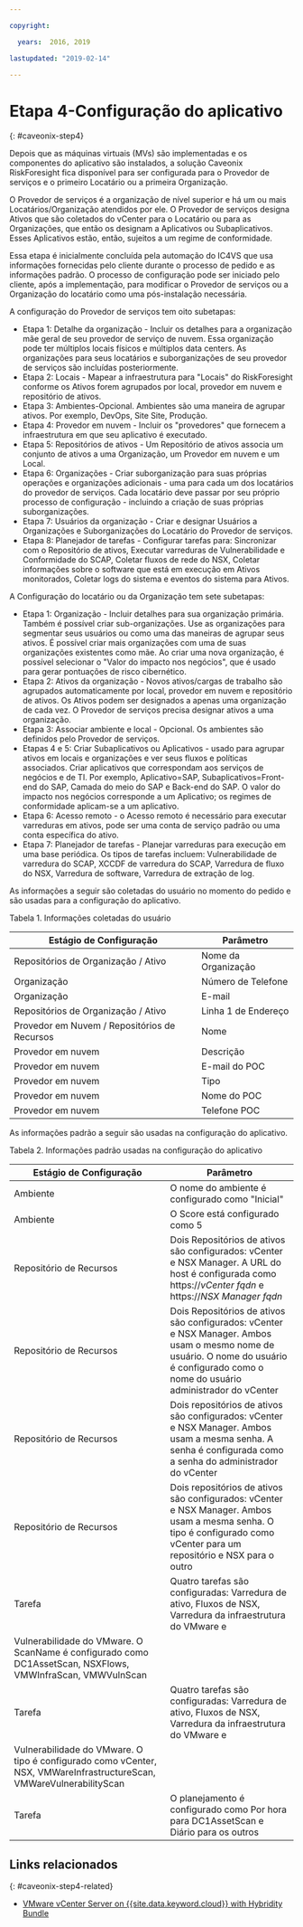 ```yaml
---

copyright:

  years:  2016, 2019

lastupdated: "2019-02-14"

---
```


# Etapa 4-Configuração do aplicativo
{: #caveonix-step4}

Depois que as máquinas virtuais (MVs) são implementadas e os componentes do aplicativo são instalados, a solução Caveonix RiskForesight fica disponível para ser configurada para o Provedor de serviços e o primeiro Locatário ou a primeira Organização.

O Provedor de serviços é a organização de nível superior e há um ou mais Locatários/Organização atendidos por ele. O Provedor de serviços designa Ativos que são coletados do vCenter para o Locatário ou para as Organizações, que então os designam a Aplicativos ou Subaplicativos. Esses Aplicativos estão, então, sujeitos a um regime de conformidade.

Essa etapa é inicialmente concluída pela automação do IC4VS que usa informações fornecidas pelo cliente durante o processo de pedido e as informações padrão. O processo de configuração pode ser iniciado pelo cliente, após a implementação, para modificar o Provedor de serviços ou a Organização do locatário como uma pós-instalação necessária.

A configuração do Provedor de serviços tem oito subetapas:
-	Etapa 1: Detalhe da organização - Incluir os detalhes para a organização mãe geral de seu provedor de serviço de nuvem. Essa organização pode ter múltiplos locais físicos e múltiplos data centers. As organizações para seus locatários e suborganizações de seu provedor de serviços são incluídas posteriormente.
-	Etapa 2: Locais - Mapear a infraestrutura para "Locais" do RiskForesight conforme os Ativos forem agrupados por local, provedor em nuvem e repositório de ativos.
-	Etapa 3: Ambientes-Opcional. Ambientes são uma maneira de agrupar ativos. Por exemplo, DevOps, Site Site, Produção.
-	Etapa 4: Provedor em nuvem - Incluir os "provedores" que fornecem a infraestrutura em que seu aplicativo é executado.
-	Etapa 5: Repositórios de ativos - Um Repositório de ativos associa um conjunto de ativos a uma Organização, um Provedor em nuvem e um Local.
-	Etapa 6: Organizações - Criar suborganização para suas próprias operações e organizações adicionais - uma para cada um dos locatários do provedor de serviços. Cada locatário deve passar por seu próprio processo de configuração - incluindo a criação de suas próprias suborganizações.
-	Etapa 7: Usuários da organização - Criar e designar Usuários a Organizações e Suborganizações do Locatário do Provedor de serviços.
-	Etapa 8: Planejador de tarefas - Configurar tarefas para: Sincronizar com o Repositório de ativos, Executar varreduras de Vulnerabilidade e Conformidade do SCAP, Coletar fluxos de rede do NSX, Coletar informações sobre o software que está em execução em Ativos monitorados, Coletar logs do sistema e eventos do sistema para Ativos.

A Configuração do locatário ou da Organização tem sete subetapas:

-	Etapa 1: Organização - Incluir detalhes para sua organização primária. Também é possível criar sub-organizações. Use as organizações para segmentar seus usuários ou como uma das maneiras de agrupar seus ativos. É possível criar mais organizações com uma de suas organizações existentes como mãe. Ao criar uma nova organização, é possível selecionar o "Valor do impacto nos negócios", que é usado para gerar pontuações de risco cibernético.
-	Etapa 2: Ativos da organização - Novos ativos/cargas de trabalho são agrupados automaticamente por local, provedor em nuvem e repositório de ativos. Os Ativos podem ser designados a apenas uma organização de cada vez. O Provedor de serviços precisa designar ativos a uma organização.
-	Etapa 3: Associar ambiente e local - Opcional. Os ambientes são definidos pelo Provedor de serviços.
-	Etapas 4 e 5: Criar Subaplicativos ou Aplicativos - usado para agrupar ativos em locais e organizações e ver seus fluxos e políticas associados. Criar aplicativos que correspondam aos serviços de negócios e de TI. Por exemplo, Aplicativo=SAP, Subaplicativos=Front-end do SAP, Camada do meio do SAP e Back-end do SAP. O valor do impacto nos negócios corresponde a um Aplicativo; os regimes de conformidade aplicam-se a um aplicativo.
-	Etapa 6: Acesso remoto - o Acesso remoto é necessário para executar varreduras em ativos, pode ser uma conta de serviço padrão ou uma conta específica do ativo.
-	Etapa 7: Planejador de tarefas - Planejar varreduras para execução em uma base periódica. Os tipos de tarefas incluem: Vulnerabilidade de varredura do SCAP, XCCDF de varredura do SCAP, Varredura de fluxo do NSX, Varredura de software, Varredura de extração de log.

As informações a seguir são coletadas do usuário no momento do pedido e são usadas para a configuração do aplicativo.

Tabela 1. Informações coletadas do usuário

|Estágio de Configuração |Parâmetro |
|---|---|
|Repositórios de Organização / Ativo  |Nome da Organização |
|Organização |Número de Telefone |
|Organização |E-mail |
|Repositórios de Organização / Ativo |Linha 1 de Endereço |
|Provedor em Nuvem / Repositórios de Recursos |Nome |
|Provedor em nuvem |Descrição |
|Provedor em nuvem |E-mail do POC |
|Provedor em nuvem |Tipo|
|Provedor em nuvem |Nome do POC |
|Provedor em nuvem |Telefone POC |

As informações padrão a seguir são usadas na configuração do aplicativo.

Tabela 2. Informações padrão usadas na configuração do aplicativo

|Estágio de Configuração |Parâmetro |
|---|---|
|Ambiente |O nome do ambiente é configurado como "Inicial"|
|Ambiente | O Score está configurado como 5|
|Repositório de Recursos |Dois Repositórios de ativos são configurados: vCenter e NSX Manager. A URL do host é configurada como https://*vCenter fqdn* e https://*NSX Manager fqdn*|
|Repositório de Recursos |Dois Repositórios de ativos são configurados: vCenter e NSX Manager. Ambos usam o mesmo nome de usuário. O nome do usuário é configurado como o nome do usuário administrador do vCenter|
|Repositório de Recursos |Dois repositórios de ativos são configurados: vCenter e NSX Manager. Ambos usam a mesma senha. A senha é configurada como a senha do administrador do vCenter
|Repositório de Recursos |Dois repositórios de ativos são configurados: vCenter e NSX Manager. Ambos usam a mesma senha. O tipo é configurado como vCenter para um repositório e NSX para o outro
|Tarefa |Quatro tarefas são configuradas: Varredura de ativo, Fluxos de NSX, Varredura da infraestrutura do VMware e
Vulnerabilidade do VMware. O ScanName é configurado como DC1AssetScan, NSXFlows, VMWInfraScan, VMWVulnScan |
|Tarefa |Quatro tarefas são configuradas: Varredura de ativo, Fluxos de NSX, Varredura da infraestrutura do VMware e
Vulnerabilidade do VMware. O tipo é configurado como vCenter, NSX, VMWareInfrastructureScan, VMWareVulnerabilityScan |
|Tarefa |O planejamento é configurado como Por hora para DC1AssetScan e Diário para os outros |

## Links relacionados
{: #caveonix-step4-related}

* [VMware vCenter Server on {{site.data.keyword.cloud}} with Hybridity Bundle](/docs/services/vmwaresolutions/archiref/vcs?topic=vmware-solutions-vcs-hybridity-intro)
